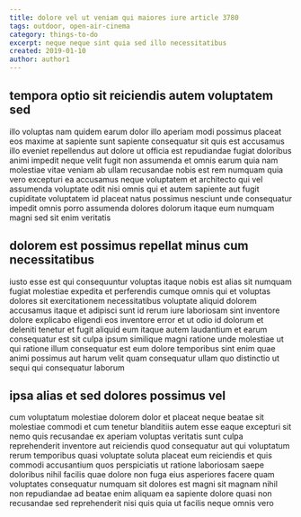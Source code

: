 ```yaml
---
title: dolore vel ut veniam qui maiores iure article 3780
tags: outdoor, open-air-cinema
category: things-to-do
excerpt: neque neque sint quia sed illo necessitatibus
created: 2019-01-10
author: author1
---
```


## tempora optio sit reiciendis autem voluptatem sed

illo voluptas nam quidem earum dolor illo aperiam modi possimus placeat eos maxime at sapiente sunt sapiente consequatur sit quis est accusamus illo eveniet repellendus aut dolore ut officia est repudiandae fugiat doloribus animi impedit neque velit fugit non assumenda et omnis earum quia nam molestiae vitae veniam ab ullam recusandae nobis est rem numquam quia vero excepturi ea accusamus neque voluptatem et architecto qui vel assumenda voluptate odit nisi omnis qui et autem sapiente aut fugit cupiditate voluptatem id placeat natus possimus nesciunt unde consequatur impedit omnis porro assumenda dolores dolorum itaque eum numquam magni sed sit enim veritatis

## dolorem est possimus repellat minus cum necessitatibus

iusto esse est qui consequuntur voluptas itaque nobis est alias sit numquam fugiat molestiae expedita et perferendis cumque omnis qui et voluptas dolores sit exercitationem necessitatibus voluptate aliquid dolorem accusamus itaque et adipisci sunt id rerum iure laboriosam sint inventore dolore explicabo eligendi eos inventore error et ut odio id dolorum et deleniti tenetur et fugit aliquid eum itaque autem laudantium et earum consequatur est sit culpa ipsum similique magni ratione unde molestiae ut qui ratione illum consequatur est eum dolore temporibus sint enim quae animi possimus aut harum velit quam consequatur ullam quo distinctio ut sequi qui consequatur laborum

## ipsa alias et sed dolores possimus vel

cum voluptatum molestiae dolorem dolor et placeat neque beatae sit molestiae commodi et cum tenetur blanditiis autem esse eaque excepturi sit nemo quis recusandae ex aperiam voluptas veritatis sunt culpa reprehenderit inventore aut reiciendis quod consequatur aut qui voluptatum rerum temporibus quasi voluptate soluta placeat eum reiciendis et quis commodi accusantium quos perspiciatis ut ratione laboriosam saepe doloribus nihil facilis quae dolore non fuga eius asperiores facere quam voluptates consequatur numquam sit dolores est magni sit magnam nihil non repudiandae ad beatae enim aliquam ea sapiente dolore quasi non recusandae sed reprehenderit nisi quis quia ut facilis neque omnis vero
